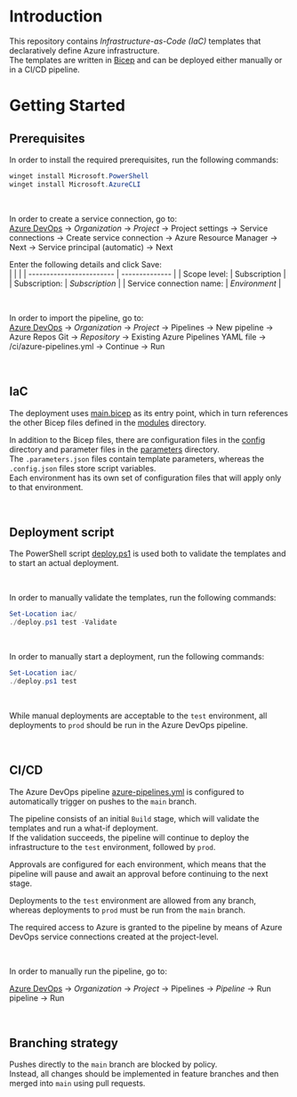 # Introduction
This repository contains *Infrastructure-as-Code (IaC)* templates that declaratively define Azure infrastructure.  
The templates are written in [Bicep](https://github.com/Azure/bicep) and can be deployed either manually or in a CI/CD pipeline.

# Getting Started

## Prerequisites
In order to install the required prerequisites, run the following commands:
```powershell
winget install Microsoft.PowerShell
winget install Microsoft.AzureCLI
```

<br>

In order to create a service connection, go to:  
[Azure DevOps](https://dev.azure.com/) → *Organization* → *Project* → Project settings → Service connections → Create service connection → Azure Resource Manager → Next → Service principal (automatic) → Next

Enter the following details and click Save:  
|                          |                |
| ------------------------ | -------------- |
| Scope level:             | Subscription   |
| Subscription:            | *Subscription* |
| Service connection name: | *Environment*  |


<br>

In order to import the pipeline, go to:  
[Azure DevOps](https://dev.azure.com/) → *Organization* → *Project* → Pipelines → New pipeline → Azure Repos Git → *Repository* → Existing Azure Pipelines YAML file → /ci/azure-pipelines.yml → Continue → Run

<br>

## IaC
The deployment uses [main.bicep](/iac/main.bicep) as its entry point, which in turn references the other Bicep files defined in the [modules](/iac/modules/) directory.

In addition to the Bicep files, there are configuration files in the [config](/iac/config/) directory and parameter files in the [parameters](/iac/parameters/) directory.  
The `.parameters.json` files contain template parameters, whereas the `.config.json` files store script variables.  
Each environment has its own set of configuration files that will apply only to that environment.

<br>

## Deployment script
The PowerShell script [deploy.ps1](/iac/deploy.ps1) is used both to validate the templates and to start an actual deployment.

<br>

In order to manually validate the templates, run the following commands:
```powershell
Set-Location iac/
./deploy.ps1 test -Validate
```

<br>

In order to manually start a deployment, run the following commands:
```powershell
Set-Location iac/
./deploy.ps1 test
```

<br>

While manual deployments are acceptable to the `test` environment, all deployments to `prod` should be run in the Azure DevOps pipeline.

<br>

## CI/CD
The Azure DevOps pipeline [azure-pipelines.yml](ci/azure-pipelines.yml) is configured to automatically trigger on pushes to the `main` branch.

The pipeline consists of an initial `Build` stage, which will validate the templates and run a what-if deployment.  
If the validation succeeds, the pipeline will continue to deploy the infrastructure to the `test` environment, followed by `prod`.

Approvals are configured for each environment, which means that the pipeline will pause and await an approval before continuing to the next stage.

Deployments to the `test` environment are allowed from any branch, whereas deployments to `prod` must be run from the `main` branch.

The required access to Azure is granted to the pipeline by means of Azure DevOps service connections created at the project-level.

<br>

In order to manually run the pipeline, go to:

[Azure DevOps](https://dev.azure.com/) → *Organization* → *Project* → Pipelines → *Pipeline* → Run pipeline → Run

<br>

## Branching strategy
Pushes directly to the `main` branch are blocked by policy.  
Instead, all changes should be implemented in feature branches and then merged into `main` using pull requests.
